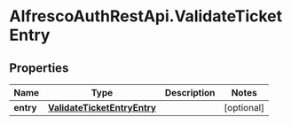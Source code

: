 # AlfrescoAuthRestApi.ValidateTicketEntry

## Properties
Name | Type | Description | Notes
------------ | ------------- | ------------- | -------------
**entry** | [**ValidateTicketEntryEntry**](ValidateTicketEntryEntry.md) |  | [optional] 


